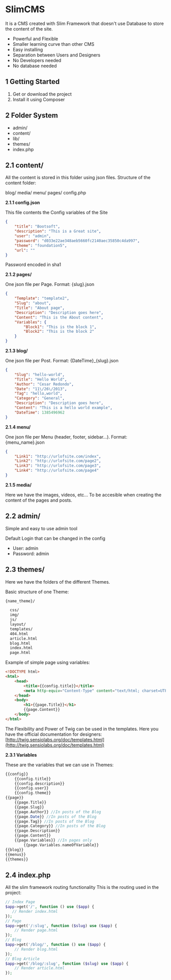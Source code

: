 SlimCMS
=======
It is a CMS created with Slim Framework that doesn't use Database to store the content of the site.

* Powerful and Flexible
* Smaller learning curve than other CMS
* Easy installing
* Separation between Users and Designers
* No Developers needed
* No database needed

1 Getting Started
---------------
1. Get or download the project
2. Install it using Composer

2 Folder System
-------------
* admin/
* content/
* lib/
* themes/
* index.php

2.1 content/
-------------
All the content is stored in this folder using json files.
Structure of the content folder:

blog/
media/
menu/
pages/
config.php

**2.1.1 config.json**

This file contents the Config variables of the Site

```json
{
    "title": "Bootsoft",
    "description": "This is a Great site",
    "user": "admin",
    "password": "d033e22ae348aeb5660fc2140aec35850c4da997",
    "theme": "foundation5",
    "url": ""
}
```
Password encoded in sha1

**2.1.2 pages/**

One json file per Page. Format: {slug}.json

```json
{
    "Template": "template2",
    "Slug": "about",
    "Title": "About page",
    "Description": "Description goes here",
    "Content": "This is the About content",
    "Variables": {
        "Block1": "This is the block 1",
        "Block2": "This is the block 2"
    }
}
```

**2.1.3 blog/**

One json file per Post. Format: {DateTime}_{slug}.json

```json
{
    "Slug": "hello-world",
    "Title": "Hello World",
    "Author": "Cesar Redondo",
    "Date": "11\/26\/2013",
    "Tag": "hello,world",
    "Category": "General",
    "Description": "Description goes here",
    "Content": "This is a hello world example",
    "DateTime": 1385496962
}
```

**2.1.4 menu/**

One json file per Menu (header, footer, sidebar...). Format: {menu_name}.json

```json
{
    "Link1": "http://urlofsite.com/index",
    "Link2": "http://urlofsite.com/page2",
    "Link3": "http://urlofsite.com/page3",
    "Link4": "http://urlofsite.com/page4"
}
```

**2.1.5 media/**

Here we have the images, videos, etc... To be accesible when creating the content of the pages and posts.


2.2 admin/
----------
Simple and easy to use admin tool

Default Login that can be changed in the config

* User: admin
* Password: admin


2.3 themes/
-----------
Here we have the folders of the different Themes.

Basic structure of one Theme:

```html
{name_theme}/

  css/
  img/
  js/
  layout/
  templates/
  404.html
  article.html
  blog.html
  index.html
  page.html
```

Example of simple page using variables:


```html
<!DOCTYPE html>
<html>
    <head>
        <title>{{config.title}}</title>
        <meta http-equiv="Content-Type" content="text/html; charset=UTF-8">
    </head>
    <body>        
        <h1>{{page.Title}}</h1>
        {{page.Content}}
    </body>
</html>
```

The Flexibility and Power of Twig can be used in the templates.
Here you have the official documentation for designers:
[http://twig.sensiolabs.org/doc/templates.html](http://twig.sensiolabs.org/doc/templates.html)

**2.3.1 Variables**

These are the variables that we can use in Themes:


```php
{{config}}
    {{config.title}}
    {{config.description}}
    {{config.user}}
    {{config.theme}}
{{page}}
    {{page.Title}}
    {{page.Slug}}
    {{page.Author}} //In posts of the Blog
    {{page.Date}} //In posts of the Blog
    {{page.Tag}} //In posts of the Blog
    {{page.Category}} //In posts of the Blog
    {{page.Description}}
    {{page.Content}}    
    {{page.Variables}} //In pages only
    	{{page.Variables.nameOfVariable}}
{{blog}}
{{menus}}
{{themes}}
```

2.4 index.php
-------------

All the slim framework routing functionality
This is the routing used in the project:

```php
// Index Page
$app->get('/', function () use ($app) {   
   // Render index.html
});
// Page
$app->get('/:slug', function ($slug) use ($app) {
    // Render page.html
});
// Blog
$app->get('/blog/', function () use ($app) {
    // Render blog.html
});
// Blog Article
$app->get('/blog/:slug', function ($slug) use ($app) {
    // Render article.html
});

```